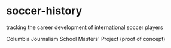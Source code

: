 # soccer-history
tracking the career development of international soccer players

Columbia Journalism School Masters' Project (proof of concept)
